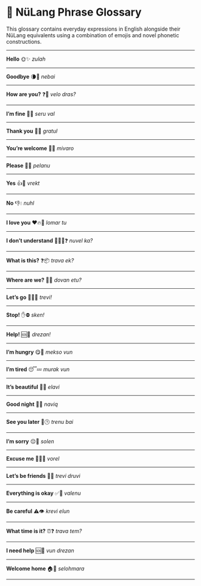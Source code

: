 # 📖 NüLang Phrase Glossary

This glossary contains everyday expressions in English alongside their NüLang equivalents using a combination of emojis and novel phonetic constructions.

---

**Hello**
🌞✨ _zulah_

---

**Goodbye**
🌘🍃 _nebai_

---

**How are you?**
❓🤔 _velo dras?_

---

**I’m fine**
🙂🌿 _seru val_

---

**Thank you**
🙏💫 _gratul_

---

**You’re welcome**
🤗🌈 _mivaro_

---

**Please**
🤲🌟 _pelanu_

---

**Yes**
👍🌟 _vrekt_

---

**No**
👎💧 _nuhl_

---

**I love you**
❤️🔥👤 _lomar tu_

---

**I don’t understand**
🙅‍♂️🧠❓ _nuvel ka?_

---

**What is this?**
❓📦 _trava ek?_

---

**Where are we?**
📍🧭 _dovan etu?_

---

**Let’s go**
🏃‍♂️💨 _trevi!_

---

**Stop!**
✋⛔ _sken!_

---

**Help!**
🆘👐 _drezan!_

---

**I’m hungry**
😋🍲 _mekso vun_

---

**I’m tired**
😴💤 _murak vun_

---

**It’s beautiful**
🌺✨ _elavi_

---

**Good night**
🌙🛌 _naviq_

---

**See you later**
👀🕒 _trenu bai_

---

**I’m sorry**
😔🙏 _solen_

---

**Excuse me**
🙇‍♂️🚪 _vorel_

---

**Let’s be friends**
🤝🌼 _trevi druvi_

---

**Everything is okay**
✅🌈 _valenu_

---

**Be careful**
⚠️👁️ _krevi elun_

---

**What time is it?**
⏰❓ _trava tem?_

---

**I need help**
🆘🙋 _vun drezan_

---

**Welcome home**
🏠🎉 _selohmara_

---
